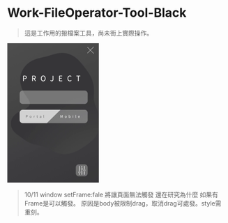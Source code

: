 # Work-FileOperator-Tool-Black
> 這是工作用的搬檔案工具，尚未街上實際操作。

![](./images/demoLight.gif)

> 10/11 window setFrame:fale 將讓頁面無法觸發 還在研究為什麼 如果有Frame是可以觸發。
原因是body被限制drag，取消drag可處發。style需重刻。

